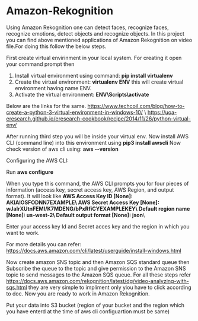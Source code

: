 # Amazon-Rekognition

Using Amazon Rekognition one can detect faces, recognize faces, recognize emotions, detect objects and recognize objects.
In this project you can find above mentioned applications of Amazon Rekognition on video file.For doing this follow the below steps.

First create virtual envirinment in your local system. 
For creating it open your command prompt then 
1) Install virtual environment using command:  **pip install virtualenv**
2) Create the virtual environment: **virtualenv ENV** this will create virtual environment having name ENV. 
3) Activate the virtual environment: **ENV\Scripts\activate**

Below are the links for the same.
https://www.techcoil.com/blog/how-to-create-a-python-3-virtual-environment-in-windows-10/ \\
https://uoa-eresearch.github.io/eresearch-cookbook/recipe/2014/11/26/python-virtual-env/


After running third step you will be inside your virtual env. Now install AWS CLI (command line) into this environment using 
**pip3 install awscli**
Now check version of aws cli using: **aws --version**

Configuring the AWS CLI:

Run **aws configure**

When you type this command, the AWS CLI prompts you for four pieces of information (access key, secret access key, AWS Region, and output format). It will look like 
**AWS Access Key ID [None]: AKIAIOSFODNN7EXAMPLE\\
AWS Secret Access Key [None]: wJalrXUtnFEMI/K7MDENG/bPxRfiCYEXAMPLEKEY\\
Default region name [None]: us-west-2\\
Default output format [None]: json**\\

Enter your access key Id and Secret acces key and the region in which you want to work.

For more details you can refer: https://docs.aws.amazon.com/cli/latest/userguide/install-windows.html

Now create amazon SNS topic and then Amazon SQS standard queue then Subscribe the queue to the topic and give permission to the Amazon SNS topic to send messages to the Amazon SQS queue. For all these steps refer 
https://docs.aws.amazon.com/rekognition/latest/dg/video-analyzing-with-sqs.html they are very simple to impliment only yiou have to click according to doc.
Now you are ready to work in Amazon Rekognition. 

Put your data into S3 bucket (region of your bucket and the region which you have enterd at the time of aws cli configuartion must be same)













